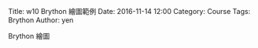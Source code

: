 Title: w10 Brython 繪圖範例
Date: 2016-11-14 12:00
Category: Course
Tags: Brython
Author: yen

Brython 繪圖

<!-- PELICAN_END_SUMMARY -->



<!-- 導入 Brython 標準程式庫 -->
<script type="text/javascript" 
    src="https://cdn.rawgit.com/brython-dev/brython/master/www/src/brython_dist.js">
</script>

<!-- 啟動 Brython -->
<script>
window.onload=function(){
brython(1);
}
</script>

<!-- 以下實際利用  Brython 畫一條直線 -->
<canvas id="japanflag1" width="600" height="250"></canvas>
<script type="text/python3">
from browser import document as doc
import math
# 準備繪圖畫布
canvas = doc["japanflag1"]
ctx = canvas.getContext("2d")
 
# 以下可以利用 ctx 物件進行畫圖
# 先畫一條直線
ctx.beginPath()
# 設定線的寬度為 1 個單位
ctx.lineWidth = 1
# 將畫筆移動到 (100, 100) 座標點
ctx.moveTo(100, 100)
# 然後畫直線到 (150, 200) 座標點
ctx.lineTo(150, 200)
ctx.moveTo(100,200 )
ctx.lineTo(150, 100)
# 設定顏色為藍色, 也可以使用 "rgb(0, 0, 255)" 字串設定顏色值
ctx.strokeStyle = "blue"
# 實際執行畫線
ctx.stroke()
ctx.closePath()
</script>

<!-- 迴圈練習 -->

<canvas id="japanflag2" width="600" height="250"></canvas>

<script type="text/python3">
from browser import document as doc
import math
canvas = doc["japanflag2"]
ctx = canvas.getContext("2d")

 #垂直
for i in range(6):
    ctx.beginPath()
    ctx.lineWidth = 1
    ctx.moveTo(100+i*20,50)
    ctx.lineTo(100+i*20,150)
    ctx.strokeStyle = "blue"
    ctx.stroke()
    ctx.closePath()
#水平
for i in range(5):
    ctx.beginPath()
    if i == 0:
        ctx.lineWidth = 7
    else:
        ctx.lineWidth = 1
    ctx.moveTo(99,50+i*25)
    ctx.lineTo(201,50+i*25)
    ctx.strokeStyle = "blue"
    ctx.stroke()
    ctx.closePath()
</script>

<!-- A Major -->

<canvas id="japanflag3" width="600" height="250"></canvas>

<script type="text/python3">
from browser import document as doc
import math
canvas = doc["japanflag3"]
ctx = canvas.getContext("2d")

 #垂直
for i in range(6):
    ctx.beginPath()
    ctx.lineWidth = 1
    ctx.moveTo(100+i*20,50)
    ctx.lineTo(100+i*20,150)
    ctx.strokeStyle = "blue"
    ctx.stroke()
    ctx.closePath()
#水平
for i in range(5):
    ctx.beginPath()
    if i == 0:
        ctx.lineWidth = 7
    else:
        ctx.lineWidth = 1
    ctx.moveTo(99,50+i*25)
    ctx.lineTo(201,50+i*25)
    ctx.strokeStyle = "blue"
    ctx.stroke()
    ctx.closePath()

#A Major 
ctx.beginPath()
ctx.fillStyle = 'black'
ctx.strokeStyle = "black"
ctx.font = "25px Arial"
ctx.fillText("A Major", 110, 25)
ctx.fill()
ctx.stroke()
ctx.closePath()

# 1.2.3
ctx.beginPath()
ctx.fillStyle = 'black'
ctx.strokeStyle = "black"
for i in range(3):
    ctx.arc(140+i*20, 87.5, 7, 0, 2*math.pi, False)
ctx.fill()
ctx.stroke()
ctx.closePath()
ctx.beginPath()
ctx.fillStyle = 'white'
ctx.font = "16px Arial"
ctx.fillText("1", 135, 92.5)
ctx.fillText("2", 155, 92.5)
ctx.fillText("3", 175, 92.5)
ctx.fill()
ctx.stroke()
ctx.closePath()

# o
ctx.beginPath()
ctx.arc(120, 40, 5, 0, 2*math.pi, False)
ctx.lineWidth =3
ctx.strokeStyle = "black"
ctx.stroke()
ctx.closePath()
ctx.beginPath()
ctx.arc(200, 40, 5, 0, 2*math.pi, False)
ctx.lineWidth =3
ctx.strokeStyle = "black"
ctx.stroke()
ctx.closePath()
# x
ctx.beginPath()
#ctx.arc(100, 40, 5, 0, 2*math.pi, False)
ctx.moveTo(95, 35)
ctx.lineTo(105, 45)
ctx.moveTo(105, 35)
ctx.lineTo(95, 45)
ctx.lineWidth =3
ctx.strokeStyle = "black"
ctx.stroke()
ctx.closePath()
</script>
